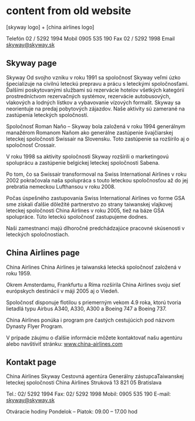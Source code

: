 # content from old website

[skyway logo] + [china airlines logo]

Telefón 02 / 5292 1994
Mobil 0905 535 190
Fax 02 / 5292 1998
Email skyway@skyway.sk

## Skyway page

Skyway
Od svojho vzniku v roku 1991 sa spoločnosť Skyway veľmi úzko špecializuje na civilnú leteckú prepravu a prácu s leteckými spoločnosťami. Ďalšími poskytovanými službami sú rezervácie hotelov všetkých kategórií prostredníctvom rezervačných systémov, rezervácie autobusových, vlakových a lodných lístkov a vybavovanie vízových formalít. Skyway sa neorientuje na predaj pobytových zájazdov. Naše aktivity sú zamerané na zastúpenia leteckých spoločností.

Spoločnosť Roman Naňo – Skyway bola založená v roku 1994 generálnym manažérom Romanom Naňom ako generálne zastúpenie švajčiarskej leteckej spoločnosti Swissair na Slovensku. Toto zastúpenie sa rozšírilo aj o spoločnosť Crossair.

V roku 1998 sa aktivity spoločnosti Skyway rozšírili o marketingovú spoluprácu a zastúpenie belgickej leteckej spoločnosti Sabena.

Po tom, čo sa Swissair transformoval na Swiss International Airlines v roku 2002 pokračovala naša spolupráca s touto leteckou spoločnosťou až do jej prebratia nemeckou Lufthansou v roku 2008.

Počas úspešného zastupovania Swiss International Airlines vo forme GSA sme získali ďalšie dôležité partnerstvo zo strany taiwanskej vlajkovej leteckej spoločnosti China Airlines v roku 2005, tiež na báze GSA spolupráce. Túto leteckú spoločnosť zastupujeme dodnes.

Naši zamestnanci majú dlhoročné predchádzajúce pracovné skúsenosti v leteckých spoločnostiach.

## China Airlines page

China Airlines
China Airlines je taiwanská letecká spoločnosť založená v roku 1959.

Okrem Amsterdamu, Frankfurtu a Ríma rozšírila China Airlines svoju sieť európskych destinácií v máji 2005 aj o Viedeň.

Spoločnosť disponuje flotilou s priemerným vekom 4.9 roka, ktorú tvoria lietadlá typu Airbus A340, A330, A300 a Boeing 747 a Boeing 737.

China Airlines ponúka i program pre častých cestujúcich pod názvom Dynasty Flyer Program.

V prípade záujmu o ďalšie informácie môžete kontaktovať našu agentúru alebo navštíviť stránku: www.china-airlines.com

## Kontakt page

China Airlines
Skyway Cestovná agentúra
Generálny zástupcaTaiwanskej leteckej spoločnosti China Airlines
Struková 13
821 05 Bratislava

Tel.: 02/ 5292 1994
Fax: 02/ 5292 1998
Mobil: 0905 535 190
E-mail: skyway@skyway.sk

Otváracie hodiny
Pondelok – Piatok: 09.00 – 17.00 hod
